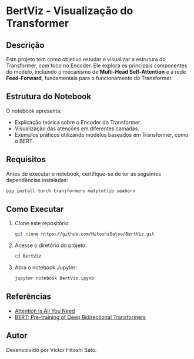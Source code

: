 # BertViz - Visualização do Transformer

## Descrição
Este projeto tem como objetivo estudar e visualizar a estrutura do Transformer, com foco no Encoder. Ele explora os principais componentes do modelo, incluindo o mecanismo de **Multi-Head Self-Attention** e a rede **Feed-Forward**, fundamentais para o funcionamento do Transformer.

## Estrutura do Notebook
O notebook apresenta:
- Explicação teórica sobre o Encoder do Transformer.
- Visualização das atenções em diferentes camadas.
- Exemplos práticos utilizando modelos baseados em Transformer, como o BERT.

## Requisitos
Antes de executar o notebook, certifique-se de ter as seguintes dependências instaladas:

```bash
pip install torch transformers matplotlib seaborn
```

## Como Executar
1. Clone este repositório:
   ```bash
   git clone https://github.com/HitoshiSatoo/BertViz.git
   ```
2. Acesse o diretório do projeto:
   ```bash
   cd BertViz
   ```
3. Abra o notebook Jupyter:
   ```bash
   jupyter notebook BertViz.ipynb
   ```

## Referências
- [Attention Is All You Need](https://arxiv.org/abs/1706.03762)
- [BERT: Pre-training of Deep Bidirectional Transformers](https://arxiv.org/abs/1810.04805)

## Autor
Desenvolvido por Victor Hitoshi Sato.

